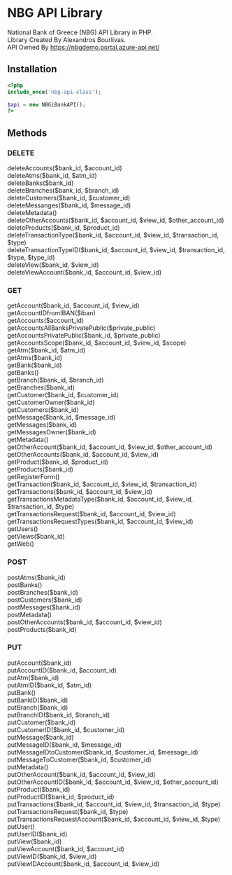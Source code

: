 # NBG API Library
National Bank of Greece (NBG) API Library in PHP.<br>
Library Created By Alexandros Bourlivas.<br>
API Owned By https://nbgdemo.portal.azure-api.net/
<h2>Installation</h2>

```php
<?php
include_once('nbg-api-class');

$api = new NBGiBankAPI();
?>
```
<h2>Methods</h2>
<h3>DELETE</h3>
    deleteAccounts($bank_id, $account_id)<br>
    deleteAtms($bank_id, $atm_id)<br>
    deleteBanks($bank_id)<br>
    deleteBranches($bank_id, $branch_id)<br>
    deleteCustomers($bank_id, $customer_id)<br>
    deleteMessanges($bank_id, $message_id)<br>
    deleteMetadata()<br>
    deleteOtherAccounts($bank_id, $account_id, $view_id, $other_account_id)<br>
    deleteProducts($bank_id, $product_id)<br>
    deleteTransactionType($bank_id, $account_id, $view_id, $transaction_id, $type)<br>
    deleteTransactionTypeID($bank_id, $account_id, $view_id, $transaction_id, $type, $type_id)<br>
    deleteView($bank_id, $view_id)<br>
    deleteViewAccount($bank_id, $account_id, $view_id)<br>
<h3>GET</h3>
    getAccount($bank_id, $account_id, $view_id)<br>
    getAccountIDfromIBAN($iban)<br>
    getAccounts($account_id)<br>
    getAccountsAllBanksPrivatePublic($private_public)<br>
    getAccountsPrivatePublic($bank_id, $private_public)<br>
    getAccountsScope($bank_id, $account_id, $view_id, $scope)<br>
    getAtm($bank_id, $atm_id)<br>
    getAtms($bank_id)<br>
    getBank($bank_id)<br>
    getBanks()<br>
    getBranch($bank_id, $branch_id)<br>
    getBranches($bank_id)<br>
    getCustomer($bank_id, $customer_id)<br>
    getCustomerOwner($bank_id)<br>
    getCustomers($bank_id)<br>
    getMessage($bank_id, $message_id)<br>
    getMessages($bank_id)<br>
    getMessagesOwner($bank_id)<br>
    getMetadata()<br>
    getOtherAccount($bank_id, $account_id, $view_id, $other_account_id)<br>
    getOtherAccounts($bank_id, $account_id, $view_id)<br>
    getProduct($bank_id, $product_id)<br>
    getProducts($bank_id)<br>
    getRegisterForm()<br>
    getTransaction($bank_id, $account_id, $view_id, $transaction_id)<br>
    getTransactions($bank_id, $account_id, $view_id)<br>
    getTransactionsMetadataType($bank_id, $account_id, $view_id, $transaction_id, $type)<br>
    getTransactionsRequest($bank_id, $account_id, $view_id)<br>
    getTransactionsRequestTypes($bank_id, $account_id, $view_id)<br>
    getUsers()<br>
    getViews($bank_id)<br>
    getWeb()<br>
<h3>POST</h3>
    postAtms($bank_id)<br>
    postBanks()<br>
    postBranches($bank_id)<br>
    postCustomers($bank_id)<br>
    postMessages($bank_id)<br>
    postMetadata()<br>
    postOtherAccounts($bank_id, $account_id, $view_id)<br>
    postProducts($bank_id)<br>
<h3>PUT</h3>
    putAccount($bank_id)<br>
    putAccountID($bank_id, $account_id)<br>
    putAtm($bank_id)<br>
    putAtmID($bank_id, $atm_id)<br>
    putBank()<br>
    putBankID($bank_id)<br>
    putBranch($bank_id)<br>
    putBranchID($bank_id, $branch_id)<br>
    putCustomer($bank_id)<br>
    putCustomerID($bank_id, $customer_id)<br>
    putMessage($bank_id)<br>
    putMessageID($bank_id, $message_id)<br>
    putMessageIDtoCustomer($bank_id, $customer_id, $message_id)<br>
    putMessageToCustomer($bank_id, $customer_id)<br>
    putMetadata()<br>
    putOtherAccount($bank_id, $account_id, $view_id)<br>
    putOtherAccountID($bank_id, $account_id, $view_id, $other_account_id)<br>
    putProduct($bank_id)<br>
    putProductID($bank_id, $product_id)<br>
    putTransactions($bank_id, $account_id, $view_id, $transaction_id, $type)<br>
    putTransactionsRequest($bank_id, $type)<br>
    putTransactionsRequestAccount($bank_id, $account_id, $view_id, $type)<br>
    putUser()<br>
    putUserID($bank_id)<br>
    putView($bank_id)<br>
    putViewAccount($bank_id, $account_id)<br>
    putViewID($bank_id, $view_id)<br>
    putViewIDAccount($bank_id, $account_id, $view_id)
